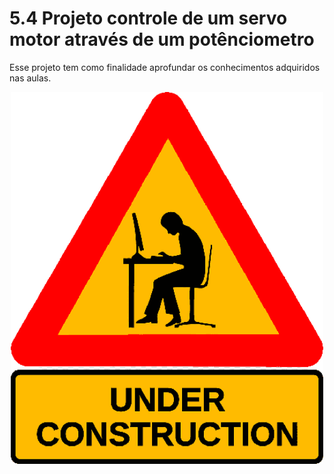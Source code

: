 # 5.4 Projeto controle de um servo motor através de um potênciometro

Esse projeto tem como finalidade aprofundar os conhecimentos adquiridos nas aulas.

<p align="center">
    <img src="../imgs/construction.png" alt="Arduino Uno" width="500">
</p>